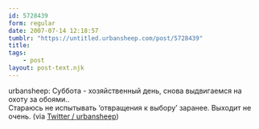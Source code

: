 ```yaml
---
id: 5728439
form: regular
date: 2007-07-14 12:18:57
tumblr: "https://untitled.urbansheep.com/post/5728439"
title:
tags:
    - post
layout: post-text.njk
---
```


<p>urbansheep: Суббота - хозяйственный день, снова выдвигаемся на охоту за обоями..<br/>
Стараюсь не испытывать &lsquo;отвращения к выбору&rsquo; заранее. Выходит не очень. (via <a href="http://twitter.com/urbansheep/statuses/149419202">Twitter / urbansheep</a>)</p>

